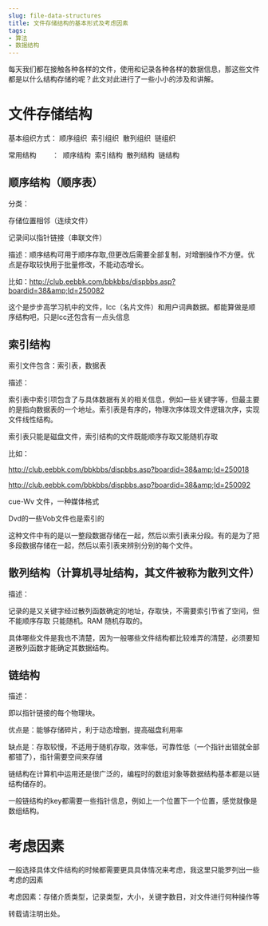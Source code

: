 ```yaml
---
slug: file-data-structures
title: 文件存储结构的基本形式及考虑因素
tags:
- 算法
- 数据结构
---
```


每天我们都在接触各种各样的文件，使用和记录各种各样的数据信息，那这些文件都是以什么结构存储的呢？此文对此进行了一些小小的涉及和讲解。

<!--more-->

# 文件存储结构

基本组织方式： 顺序组织  索引组织  散列组织  链组织

常用结构        ：  顺序结构  索引结构  散列结构  链结构

## 顺序结构（顺序表）

分类：

存储位置相邻（连续文件）

记录间以指针链接（串联文件）

描述：顺序结构可用于顺序存取,但更改后需要全部复制，对增删操作不方便。优点是存取较快用于批量修改，不能动态增长。

比如：http://club.eebbk.com/bbkbbs/dispbbs.asp?boardid=38&amp;Id=250082

这个是步步高学习机中的文件，lcc（名片文件）和用户词典数据。都能算做是顺序结构吧，只是lcc还包含有一点头信息

## 索引结构

索引文件包含：索引表，数据表

描述：

索引表中索引项包含了与具体数据有关的相关信息，例如一些关键字等，但最主要的是指向数据表的一个地址。索引表是有序的，物理次序体现文件逻辑次序，实现文件线性结构。

索引表只能是磁盘文件，索引结构的文件既能顺序存取又能随机存取

比如：

http://club.eebbk.com/bbkbbs/dispbbs.asp?boardid=38&amp;Id=250018

http://club.eebbk.com/bbkbbs/dispbbs.asp?boardid=38&amp;Id=250092

cue-Wv 文件，一种媒体格式

Dvd的一些Vob文件也是索引的

这种文件中有的是以一整段数据存储在一起，然后以索引表来分段。有的是为了把多段数据存储在一起，然后以索引表来辨别分别的每个文件。

## 散列结构（计算机寻址结构，其文件被称为散列文件）

描述：

记录的是又关键字经过散列函数确定的地址，存取快，不需要索引节省了空间，但不能顺序存取 只能随机。RAM 随机存取的。

具体哪些文件是我也不清楚，因为一般哪些文件结构都比较难弄的清楚，必须要知道散列函数才能确定其数据结构。

## 链结构

描述：

即以指针链接的每个物理块。

优点是：能够存储碎片，利于动态增删，提高磁盘利用率

缺点是：存取较慢，不适用于随机存取，效率低，可靠性低（一个指针出错就全部都错了），指针需要空间来存储

链结构在计算机中运用还是很广泛的，编程时的数组对象等数据结构基本都是以链结构储存的。

一般链结构的key都需要一些指针信息，例如上一个位置下一个位置，感觉就像是数组结构。

# 考虑因素

一般选择具体文件结构的时候都需要更具具体情况来考虑，我这里只能罗列出一些考虑的因素

考虑因素：存储介质类型，记录类型，大小，关键字数目，对文件进行何种操作等

转载请注明出处。
